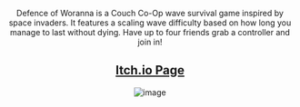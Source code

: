 <div align="center">

Defence of Woranna is a Couch Co-Op wave survival game inspired by space invaders. It features a scaling wave difficulty based on how long you manage to last without dying. Have up to four friends grab a controller and join in!

## [Itch.io Page](https://saydaziz.itch.io/defense-of-wornana)
![image](https://github.com/SaydAziz/Defence-of-Wornanna/assets/73756721/ec6a543a-36c8-4c4c-8d3f-3d7cf767484a)


</div>
